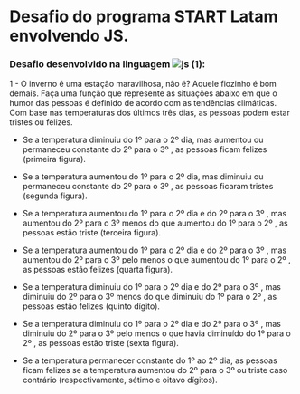# Desafio do programa START Latam envolvendo JS.

### Desafio desenvolvido na linguagem  ![js (1)](https://user-images.githubusercontent.com/97626768/172022775-5118ec18-165c-44cc-bf68-55dc059cca16.png):
1 - O inverno é uma estação maravilhosa, não é? Aquele fiozinho é bom demais. Faça uma função que represente as situações abaixo em que o humor das pessoas é definido de acordo com as tendências climáticas. Com base nas temperaturas dos últimos três dias, as pessoas podem estar tristes ou felizes.

- Se a temperatura diminuiu do 1º para o 2º dia, mas aumentou ou permaneceu constante do 2º para o 3º , as pessoas ficam felizes (primeira figura).

- Se a temperatura aumentou do 1º para o 2º dia, mas diminuiu ou permaneceu constante do 2º para o 3º , as pessoas ficaram tristes (segunda figura).

- Se a temperatura aumentou do 1º para o 2º dia e do 2º para o 3º , mas aumentou do 2º para o 3º menos do que aumentou do 1º para o 2º , as pessoas estão triste (terceira figura).

- Se a temperatura aumentou do 1º para o 2º dia e do 2º para o 3º , mas aumentou do 2º para o 3º pelo menos o que aumentou do 1º para o 2º , as pessoas estão felizes (quarta figura).

- Se a temperatura diminuiu do 1º para o 2º dia e do 2º para o 3º , mas diminuiu do 2º para o 3º menos do que diminuiu do 1º para o 2º , as pessoas estão felizes (quinto dígito).

- Se a temperatura diminuiu do 1º para o 2º dia e do 2º para o 3º , mas diminuiu do 2º para o 3º pelo menos o que havia diminuído do 1º para o 2º , as pessoas estão triste (sexta figura).

- Se a temperatura permanecer constante do 1º ao 2º dia, as pessoas ficam felizes se a temperatura aumentou do 2º para o 3º ou triste caso contrário (respectivamente, sétimo e oitavo dígitos).
